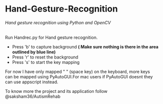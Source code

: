 # Hand-Gesture-Recognition
###### Hand gesture recognition using Python and OpenCV

Run Handrec.py for Hand gesture recognition.

- Press 'b' to capture background __( Make sure nothing is there in the area outlined by blue line)__
- Press 'r' to reset the background
- Press 's' to start the key mapping

For now I have only mapped " " (space key) on the keyboard, more keys can be mapped using PyAutoGUI.For mac users if PyAutoGUI doesnt they can use appscript instead.

To know more the project and its application follow @saksham36/AutismRehab 
